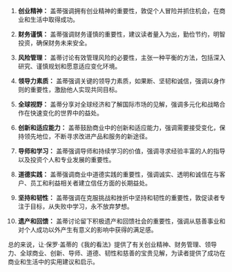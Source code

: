 1. **创业精神：** 盖蒂强调拥有创业精神的重要性，敦促个人冒险并抓住机会，在商业和生活中取得成功。

2. **财务谨慎：** 盖蒂强调财务谨慎的重要性，建议读者量入为出，勤俭节约，明智投资，确保财务未来安全。

3. **风险管理：** 盖蒂讨论有效管理风险的必要性，主张一种平衡的方法，包括深入研究、谨慎规划和愿意适应变化环境。

4. **领导力素质：** 盖蒂强调关键的领导力素质，如果断、坚韧和诚信，强调以身作则的重要性，激励他人实现共同目标。

5. **全球视野：** 盖蒂分享对全球经济和了解国际市场的见解，强调多元化和战略合作在快速变化的世界中的益处。

6. **创新和适应能力：** 盖蒂鼓励商业中的创新和适应能力，强调需要接受变化，保持领先地位，不断寻求改进产品和服务的新途径。

7. **导师和学习：** 盖蒂强调导师和持续学习的价值，强调寻求经验丰富的人的指导以及投资个人和专业发展的重要性。

8. **道德实践：** 盖蒂强调商业中道德实践的重要性，强调诚实、透明和诚信在与客户、员工和利益相关者建立信任方面的长期益处。

9. **坚持和韧性：** 盖蒂强调在克服挑战和挫折中坚持和韧性的重要性，敦促读者专注于目标，从失败中学习，永不放弃梦想。

10. **遗产和回馈：** 盖蒂讨论留下积极遗产和回馈社会的重要性，强调从慈善事业和对个人成功以外产生有意义的影响中获得的满足感。

总的来说，让·保罗·盖蒂的《我的看法》提供了有关创业精神、财务管理、领导力、全球商业、创新、导师、道德、韧性和慈善的宝贵见解，为读者提供了成功在商业和生活中的实用建议和启示。